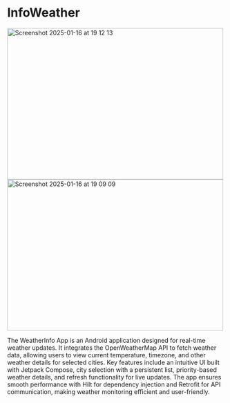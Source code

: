 # InfoWeather

<img width="500" height="350" alt="Screenshot 2025-01-16 at 19 12 13" src="https://github.com/user-attachments/assets/a28b812f-01e7-4496-ad93-5a5571346f61" />
<img width="500" height="350" alt="Screenshot 2025-01-16 at 19 09 09" src="https://github.com/user-attachments/assets/dbd24f34-0415-4ea0-b458-0667d534fa58" />


The WeatherInfo App is an Android application designed for real-time weather updates. It integrates the OpenWeatherMap API to fetch weather data, allowing users to view current temperature, timezone, and other weather details for selected cities. Key features include an intuitive UI built with Jetpack Compose, city selection with a persistent list, priority-based weather details, and refresh functionality for live updates. The app ensures smooth performance with Hilt for dependency injection and Retrofit for API communication, making weather monitoring efficient and user-friendly.


